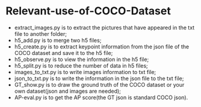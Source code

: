 # Relevant-use-of-COCO-Dataset

* extract_images.py is to extract the pictures that have appeared in the txt file to another folder;
* h5_add.py is to merge two h5 files;
* h5_create.py is to extract keypoint information from the json file of the COCO dataset and save it to the h5 file;
* h5_observe.py is to view the information in the h5 file;
* h5_split.py is to reduce the number of data in h5 files;
* images_to_txt.py is to write images information to txt file;
* json_to_txt.py is to write the information in the json file to the txt file;
* GT_show.py is to draw the ground truth of the COCO dataset or your own dataset(json and images are needed);
* AP-eval.py is to get the AP score(the GT json is standard COCO json).
